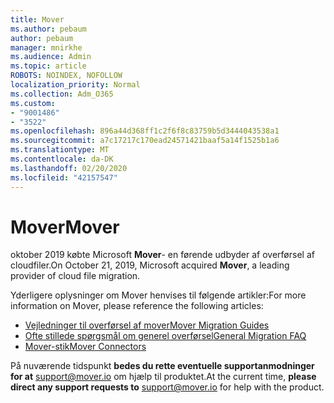 ```yaml
---
title: Mover
ms.author: pebaum
author: pebaum
manager: mnirkhe
ms.audience: Admin
ms.topic: article
ROBOTS: NOINDEX, NOFOLLOW
localization_priority: Normal
ms.collection: Adm_O365
ms.custom:
- "9001486"
- "3522"
ms.openlocfilehash: 896a44d368ff1c2f6f8c83759b5d3444043538a1
ms.sourcegitcommit: a7c17217c170ead24571421baaf5a14f1525b1a6
ms.translationtype: MT
ms.contentlocale: da-DK
ms.lasthandoff: 02/20/2020
ms.locfileid: "42157547"
---
```

# <a name="mover"></a><span data-ttu-id="a7daa-102">Mover</span><span class="sxs-lookup"><span data-stu-id="a7daa-102">Mover</span></span>

<span data-ttu-id="a7daa-103">oktober 2019 købte Microsoft **Mover**- en førende udbyder af overførsel af cloudfiler.</span><span class="sxs-lookup"><span data-stu-id="a7daa-103">On October 21, 2019, Microsoft acquired **Mover**, a leading provider of cloud file migration.</span></span>

<span data-ttu-id="a7daa-104">Yderligere oplysninger om Mover henvises til følgende artikler:</span><span class="sxs-lookup"><span data-stu-id="a7daa-104">For more information on Mover, please reference the following articles:</span></span>

- [<span data-ttu-id="a7daa-105">Vejledninger til overførsel af mover</span><span class="sxs-lookup"><span data-stu-id="a7daa-105">Mover Migration Guides</span></span>](https://mover.io/guides/)
- [<span data-ttu-id="a7daa-106">Ofte stillede spørgsmål om generel overførsel</span><span class="sxs-lookup"><span data-stu-id="a7daa-106">General Migration FAQ</span></span>](https://mover.io/guides/general/)
- [<span data-ttu-id="a7daa-107">Mover-stik</span><span class="sxs-lookup"><span data-stu-id="a7daa-107">Mover Connectors</span></span>](https://mover.io/connectors/)

<span data-ttu-id="a7daa-108">På nuværende tidspunkt **bedes du rette eventuelle supportanmodninger for at** [support@mover.io](mailto:support@mover.io) om hjælp til produktet.</span><span class="sxs-lookup"><span data-stu-id="a7daa-108">At the current time, **please direct any support requests to** [support@mover.io](mailto:support@mover.io) for help with the product.</span></span> 

 